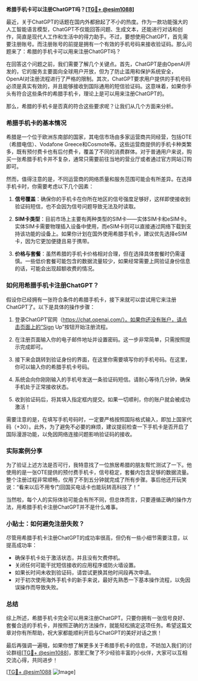 **希腊手机卡可以注册ChatGPT吗？[[TG💪+ @esim1088](https://t.me/s/esim1088)]**

最近，关于ChatGPT的话题在国内外都掀起了不小的热度。作为一款功能强大的人工智能语言模型，ChatGPT不仅能回答问题、生成文本，还能进行对话和创作，简直是现代人工作和生活中的得力助手。不过，要想使用ChatGPT，首先需要注册账号。而注册账号的前提是拥有一个有效的手机号码来接收验证码。那么问题来了：希腊的手机卡可以用来注册ChatGPT吗？

在回答这个问题之前，我们需要了解几个关键点。首先，ChatGPT是由OpenAI开发的，它的服务主要面向全球用户开放，但为了防止滥用和保护系统安全，OpenAI对注册流程进行了严格的限制。其次，ChatGPT要求用户提供的手机号码必须是真实有效的，并且能够接收到国际通用的短信验证码。这意味着，如果你手头有符合这些条件的希腊手机卡，理论上是可以用来注册ChatGPT的。

那么，希腊的手机卡是否真的符合这些要求呢？让我们从几个方面来分析。

### 希腊手机卡的基本情况

希腊是一个位于欧洲东南部的国家，其电信市场由多家运营商共同经营，包括OTE（希腊电信）、Vodafone Greece和Cosmote等。这些运营商提供的手机卡种类繁多，既有预付费卡也有后付费卡，覆盖了不同的消费群体。对于普通用户来说，购买一张希腊手机卡并不复杂，通常只需要前往当地的营业厅或者通过官方网站订购即可。

然而，值得注意的是，不同运营商的网络质量和服务范围可能会有所差异。在选择手机卡时，你需要考虑以下几个因素：

1. **信号覆盖**：确保你的手机卡在你所在地区的信号强度足够好，这样即使接收到验证码短信，也不会因为信号问题导致无法及时读取。
   
2. **SIM卡类型**：目前市场上主要有两种类型的SIM卡——实体SIM卡和eSIM卡。实体SIM卡需要物理插入设备中使用，而eSIM卡则可以直接通过网络下载到支持该功能的设备上。如果你计划在国外使用希腊手机卡，建议优先选择eSIM卡，因为它更加便捷且易于携带。

3. **价格与套餐**：虽然希腊的手机卡价格相对合理，但在选择具体套餐时仍需谨慎。一些低价套餐可能包含的数据流量较少，如果经常需要上网验证身份信息的话，可能会出现超额收费的情况。

### 如何用希腊手机卡注册ChatGPT？

假设你已经拥有一张符合条件的希腊手机卡，接下来就可以尝试用它来注册ChatGPT了。以下是具体的操作步骤：

1. 登录ChatGPT官网（https://chat.openai.com/）。如果你还没有账户，请点击页面上的“Sign Up”按钮开始注册流程。

2. 在注册页面输入你的电子邮件地址并设置密码。这一步非常简单，只需按照提示完成即可。

3. 接下来会跳转到验证身份的界面，在这里你需要填写你的手机号码。在这里，你可以输入你的希腊手机卡号码。

4. 系统会向你刚刚输入的手机号发送一条验证码短信。请耐心等待几分钟，确保手机处于正常接收状态。

5. 收到验证码后，将其填入指定框内提交。如果一切顺利，你的账户就会被成功激活！

需要注意的是，在填写手机号码时，一定要严格按照国际格式输入，即加上国家代码（+30）。此外，为了避免不必要的麻烦，建议提前检查一下手机卡是否开启了国际漫游功能，以免因网络连接问题影响验证码的接收。

### 实际案例分享

为了验证上述方法是否可行，我特意找了一位旅居希腊的朋友帮忙测试了一下。他使用的是一张OTE提供的预付费手机卡，信号稳定，套餐内包含足够的数据流量。整个注册过程非常顺畅，仅用了不到五分钟就完成了所有步骤。事后他还开玩笑说：“看来以后不用专门回国买电话卡也能玩转高科技了！”

当然啦，每个人的实际体验可能会有所不同，但总体而言，只要遵循正确的操作方法，用希腊手机卡注册ChatGPT并不是什么难事。

### 小贴士：如何避免注册失败？

尽管用希腊手机卡注册ChatGPT的成功率很高，但仍有一些小细节需要注意，以提高成功率：

- 确保手机卡处于激活状态，并且没有欠费停机。
- 关闭任何可能干扰短信接收的应用程序或防火墙设置。
- 如果长时间未收到验证码，请尝试更换其他时间段再次申请。
- 对于初次使用海外手机卡的新手来说，最好先熟悉一下基本操作流程，以免因误操作而导致失败。

### 总结

综上所述，希腊手机卡完全可以用来注册ChatGPT。只要你拥有一张信号良好、套餐合适的手机卡，并按照正确的方法操作，就能轻松搞定这项任务。希望这篇文章对你有所帮助，祝大家都能顺利开启与ChatGPT的美好对话之旅！

最后再强调一遍哦，如果你想了解更多关于希腊手机卡的信息，不妨加入我们的讨论群组[[TG💪+ @esim1088](https://t.me/s/esim1088)]，那里汇聚了不少经验丰富的小伙伴，大家可以互相交流心得，共同进步！

[[TG💪+ @esim1088](https://t.me/s/esim1088) ![Image](https://i.postimg.cc/4NQfJmqS/Snipaste-2025-05-13-00-14-12.png)]